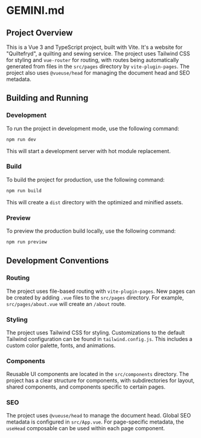 # GEMINI.md

## Project Overview

This is a Vue 3 and TypeScript project, built with Vite. It's a website for "Quiltefryd", a quilting and sewing service. The project uses Tailwind CSS for styling and `vue-router` for routing, with routes being automatically generated from files in the `src/pages` directory by `vite-plugin-pages`. The project also uses `@vueuse/head` for managing the document head and SEO metadata.

## Building and Running

### Development

To run the project in development mode, use the following command:

```bash
npm run dev
```

This will start a development server with hot module replacement.

### Build

To build the project for production, use the following command:

```bash
npm run build
```

This will create a `dist` directory with the optimized and minified assets.

### Preview

To preview the production build locally, use the following command:

```bash
npm run preview
```

## Development Conventions

### Routing

The project uses file-based routing with `vite-plugin-pages`. New pages can be created by adding `.vue` files to the `src/pages` directory. For example, `src/pages/about.vue` will create an `/about` route.

### Styling

The project uses Tailwind CSS for styling. Customizations to the default Tailwind configuration can be found in `tailwind.config.js`. This includes a custom color palette, fonts, and animations.

### Components

Reusable UI components are located in the `src/components` directory. The project has a clear structure for components, with subdirectories for layout, shared components, and components specific to certain pages.

### SEO

The project uses `@vueuse/head` to manage the document head. Global SEO metadata is configured in `src/App.vue`. For page-specific metadata, the `useHead` composable can be used within each page component.
